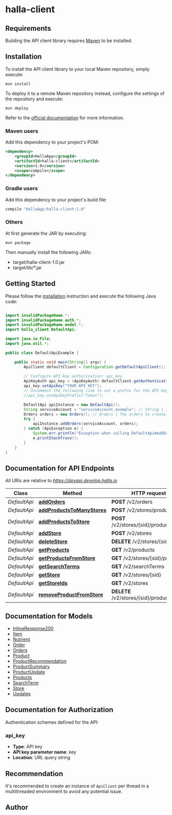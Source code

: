 # halla-client

## Requirements

Building the API client library requires [Maven](https://maven.apache.org/) to be installed.

## Installation

To install the API client library to your local Maven repository, simply execute:

```shell
mvn install
```

To deploy it to a remote Maven repository instead, configure the settings of the repository and execute:

```shell
mvn deploy
```

Refer to the [official documentation](https://maven.apache.org/plugins/maven-deploy-plugin/usage.html) for more information.

### Maven users

Add this dependency to your project's POM:

```xml
<dependency>
    <groupId>HallaApp</groupId>
    <artifactId>halla-client</artifactId>
    <version>1.0</version>
    <scope>compile</scope>
</dependency>
```

### Gradle users

Add this dependency to your project's build file:

```groovy
compile "HallaApp:halla-client:1.0"
```

### Others

At first generate the JAR by executing:

    mvn package

Then manually install the following JARs:

* target/halla-client-1.0.jar
* target/lib/*.jar

## Getting Started

Please follow the [installation](#installation) instruction and execute the following Java code:

```java

import invalidPackageName.*;
import invalidPackageName.auth.*;
import invalidPackageName.model.*;
import halla_client.DefaultApi;

import java.io.File;
import java.util.*;

public class DefaultApiExample {

    public static void main(String[] args) {
        ApiClient defaultClient = Configuration.getDefaultApiClient();
        
        // Configure API key authorization: api_key
        ApiKeyAuth api_key = (ApiKeyAuth) defaultClient.getAuthentication("api_key");
        api_key.setApiKey("YOUR API KEY");
        // Uncomment the following line to set a prefix for the API key, e.g. "Token" (defaults to null)
        //api_key.setApiKeyPrefix("Token");

        DefaultApi apiInstance = new DefaultApi();
        String serviceAccount = "serviceAccount_example"; // String | Identifies the serviceAccount for authorization purposes.
        Orders orders = new Orders(); // Orders | The orders to create.
        try {
            apiInstance.addOrders(serviceAccount, orders);
        } catch (ApiException e) {
            System.err.println("Exception when calling DefaultApi#addOrders");
            e.printStackTrace();
        }
    }
}

```

## Documentation for API Endpoints

All URIs are relative to *https://devapi.develop.halla.io*

Class | Method | HTTP request | Description
------------ | ------------- | ------------- | -------------
*DefaultApi* | [**addOrders**](docs/DefaultApi.md#addOrders) | **POST** /v2/orders | 
*DefaultApi* | [**addProductsToManyStores**](docs/DefaultApi.md#addProductsToManyStores) | **POST** /v2/stores/products | 
*DefaultApi* | [**addProductsToStore**](docs/DefaultApi.md#addProductsToStore) | **POST** /v2/stores/{sid}/products | 
*DefaultApi* | [**addStore**](docs/DefaultApi.md#addStore) | **POST** /v2/stores | 
*DefaultApi* | [**deleteStore**](docs/DefaultApi.md#deleteStore) | **DELETE** /v2/stores/{sid} | 
*DefaultApi* | [**getProducts**](docs/DefaultApi.md#getProducts) | **GET** /v2/products | 
*DefaultApi* | [**getProductsFromStore**](docs/DefaultApi.md#getProductsFromStore) | **GET** /v2/stores/{sid}/products | 
*DefaultApi* | [**getSearchTerms**](docs/DefaultApi.md#getSearchTerms) | **GET** /v2/searchTerms | 
*DefaultApi* | [**getStore**](docs/DefaultApi.md#getStore) | **GET** /v2/stores/{sid} | 
*DefaultApi* | [**getStoreIds**](docs/DefaultApi.md#getStoreIds) | **GET** /v2/stores | 
*DefaultApi* | [**removeProductFromStore**](docs/DefaultApi.md#removeProductFromStore) | **DELETE** /v2/stores/{sid}/products/{pid} | 


## Documentation for Models

 - [InlineResponse200](docs/InlineResponse200.md)
 - [Item](docs/Item.md)
 - [Nutrient](docs/Nutrient.md)
 - [Order](docs/Order.md)
 - [Orders](docs/Orders.md)
 - [Product](docs/Product.md)
 - [ProductRecommendation](docs/ProductRecommendation.md)
 - [ProductSummary](docs/ProductSummary.md)
 - [ProductUpdate](docs/ProductUpdate.md)
 - [Products](docs/Products.md)
 - [SearchTerm](docs/SearchTerm.md)
 - [Store](docs/Store.md)
 - [Updates](docs/Updates.md)


## Documentation for Authorization

Authentication schemes defined for the API:
### api_key

- **Type**: API key
- **API key parameter name**: key
- **Location**: URL query string


## Recommendation

It's recommended to create an instance of `ApiClient` per thread in a multithreaded environment to avoid any potential issue.

## Author








